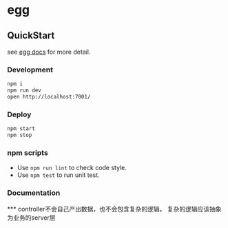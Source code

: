 # egg



## QuickStart

<!-- add docs here for user -->

see [egg docs][egg] for more detail.

### Development

```bash
npm i
npm run dev
open http://localhost:7001/
```

### Deploy

```bash
npm start
npm stop
```

### npm scripts

- Use `npm run lint` to check code style.
- Use `npm test` to run unit test.

[egg]: https://eggjs.org

### Documentation
*** controller不会自己产出数据，也不会包含复杂的逻辑。 复杂的逻辑应该抽象为业务的server层

